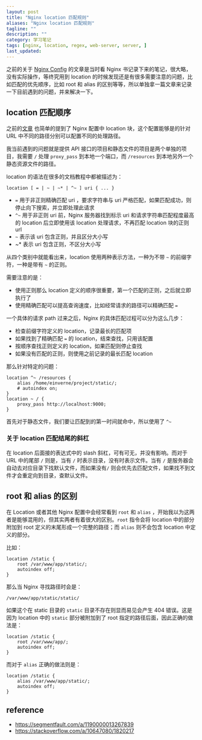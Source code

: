 ```yaml
---
layout: post
title: "Nginx location 匹配规则"
aliases: "Nginx location 匹配规则"
tagline: ""
description: ""
category: 学习笔记
tags: [nginx, location, regex, web-server, server, ]
last_updated:
---
```


之前的关于 [Nginx Config](/post/2017/10/nginx-conf.html) 的文章是当时看 Nginx 书记录下来的笔记，很大略，没有实际操作，等终究用到 location 的时候发现还是有很多需要注意的问题，比如匹配的优先顺序，比如 root 和 alias 的区别等等，所以单独拿一篇文章来记录一下目前遇到的问题，并来解决一下。

## location 匹配顺序

之前的[文章](/post/2017/10/nginx-conf.html) 也简单的提到了 Nginx 配置中 location 块，这个配置能够是的针对 URL 中不同的路径分别可以配置不同的处理路径。

我当前遇到的问题就是提供 API 接口的项目和静态文件的项目是两个单独的项目，我需要 `/` 处理 `proxy_pass` 到本地一个端口，而 `/resources` 到本地另外一个静态资源文件的路径。

location 的语法在很多的文档教程中都被描述为：

    location [ = | ~ | ~* | ^~ ] uri { ... }

- `=` 用于非正则精确匹配 uri ，要求字符串与 uri 严格匹配，如果匹配成功，则停止向下搜索，并立即处理此请求
- `^~` 用于非正则 uri 前，Nginx 服务器找到标示 uri 和请求字符串匹配程度最高的 location 后立即使用该 location 处理请求，不再匹配 location 块的正则 url
- `~` 表示该 uri 包含正则，并且区分大小写
- ~* 表示 uri 包含正则，不区分大小写

从四个类别中就能看出来，location 使用两种表示方法，一种为不带 `~` 的前缀字符，一种是带有 `~` 的正则。

需要注意的是：

- 使用正则那么 location 定义的顺序很重要，第一个匹配的正则，之后就立即执行了
- 使用精确匹配可以提高查询速度，比如经常请求的路径可以精确匹配 `=`

一个具体的请求 path 过来之后，Nginx 的具体匹配过程可以分为这么几步：

- 检查前缀字符定义的 location，记录最长的匹配项
- 如果找到了精确匹配 `=` 的 location，结束查找，只用该配置
- 按顺序查找正则定义的 location，如果匹配则停止查找
- 如果没有匹配的正则，则使用之前记录的最长匹配 location

那么针对特定的问题：

    location ^~ /resources {
        alias /home/einverne/project/static/;
        # autoindex on;
    }
	location ~ / {
        proxy_pass http://localhost:9000;
    }

首先对于静态文件，我们要让匹配到的第一时间就命中，所以使用了 `^~`


### 关于 location 匹配结尾的斜杠
在 location 后面接的表达式中的 slash 斜杠，可有可无，并没有影响。而对于 URL 中的尾部 `/` 则是，当有 `/` 时表示目录，没有时表示文件。当有 `/` 是服务器会自动去对应目录下找默认文件，而如果没有`/` 则会优先去匹配文件，如果找不到文件才会重定向到目录，查默认文件。

## root 和 alias 的区别
在 Location 或者其他 Nginx 配置中会经常看到 `root` 和 `alias` ，开始我以为这两者是能够混用的，但其实两者有着很大的区别。`root` 指令会将 location 中的部分附加到 root 定义的末尾形成一个完整的路径；而 `alias` 则不会包含 location 中定义的部分。

比如：

    location /static {
        root /var/www/app/static/;
        autoindex off;
    }

那么当 Nginx 寻找路径时会是：

    /var/www/app/static/static/

如果这个在 static 目录的 `static` 目录不存在则显而易见会产生 404 错误。这是因为 location 中的 `static` 部分被附加到了 root 指定的路径后面，因此正确的做法是：

    location /static {
        root /var/www/app/;
        autoindex off;
    }

而对于 `alias` 正确的做法则是：

    location /static {
        alias /var/www/app/static/;
        autoindex off;
    }

## reference

- https://segmentfault.com/a/1190000013267839
- <https://stackoverflow.com/a/10647080/1820217>
